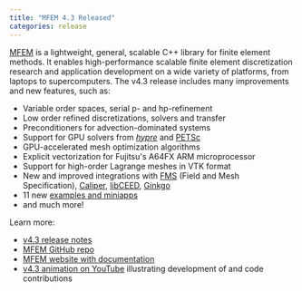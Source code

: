 ```yaml
---
title: "MFEM 4.3 Released"
categories: release
---
```


[MFEM](https://github.com/mfem/mfem) is a lightweight, general, scalable C++ library for finite element methods. It enables high-performance scalable finite element discretization research and application development on a wide variety of platforms, from laptops to supercomputers. The v4.3 release includes many improvements and new features, such as:

- Variable order spaces, serial p- and hp-refinement
- Low order refined discretizations, solvers and transfer
- Preconditioners for advection-dominated systems
- Support for GPU solvers from *[hypre](https://github.com/hypre-space/hypre)* and [PETSc](https://github.com/CEED/PETSc)
- GPU-accelerated mesh optimization algorithms
- Explicit vectorization for Fujitsu's A64FX ARM microprocessor
- Support for high-order Lagrange meshes in VTK format
- New and improved integrations with [FMS](https://github.com/CEED/FMS) (Field and Mesh Specification), [Caliper](https://github.com/LLNL/Caliper), [libCEED](https://github.com/CEED/libCEED), [Ginkgo](https://ginkgo-project.github.io/)
- 11 new [examples and miniapps](https://mfem.org/examples/)
- and much more!

Learn more:
- [v4.3 release notes](https://github.com/mfem/mfem/blob/v4.3/CHANGELOG)
- [MFEM GitHub repo](https://github.com/mfem/mfem)
- [MFEM website with documentation](https://mfem.org)
- [v4.3 animation on YouTube](https://www.youtube.com/watch?v=3Fc1nxQJUVw) illustrating development of and code contributions

